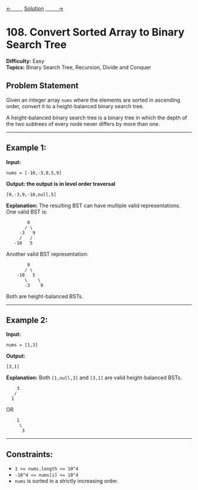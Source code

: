 [<-&nbsp;&nbsp;&nbsp;&nbsp;&nbsp;&nbsp;&nbsp;&nbsp;](../1768.%20Merge%20Strings%20Alternately/statement.md)
[Solution](../108.%20Convert%20Sorted%20Array%20to%20BST/solution.js)
[&nbsp;&nbsp;&nbsp;&nbsp;&nbsp;&nbsp;&nbsp;&nbsp; ->](../13.%20Roman%20to%20Integer/statement.md)

# 108. Convert Sorted Array to Binary Search Tree

**Difficulty:** Easy <br>
**Topics:** Binary Search Tree, Recursion, Divide and Conquer

## Problem Statement

Given an integer array `nums` where the elements are sorted in ascending order, convert it to a height-balanced binary search tree.

A height-balanced binary search tree is a binary tree in which the depth of the two subtrees of every node never differs by more than one.

---

## Example 1:

**Input:**

```plaintext
nums = [-10,-3,0,5,9]
```

**Output: the output is in level order traversal**

```plaintext
[0,-3,9,-10,null,5]
```

**Explanation:**
The resulting BST can have multiple valid representations. One valid BST is:

```
        0
       / \
     -3   9
     /   /
   -10   5
```

Another valid BST representation:

```
        0
       / \
    -10   5
       \    \
       -3    9
```

Both are height-balanced BSTs.

---

## Example 2:

**Input:**

```plaintext
nums = [1,3]
```

**Output:**

```plaintext
[3,1]
```

**Explanation:**
Both `[1,null,3]` and `[3,1]` are valid height-balanced BSTs.

```
    3
   /
  1
```

OR

```
    1
     \
      3
```

---

## Constraints:

- `1 <= nums.length <= 10^4`
- `-10^4 <= nums[i] <= 10^4`
- `nums` is sorted in a strictly increasing order.
